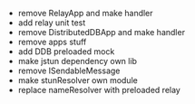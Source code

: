 - remove RelayApp and make handler
- add relay unit test
- remove DistributedDBApp and make handler
- remove apps stuff
- add DDB preloaded mock
- make jstun dependency own lib
- remove ISendableMessage
- make stunResolver own module
- replace nameResolver with preloaded relay
